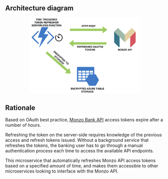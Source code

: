 ## Architecture diagram
<p align="center">
  <img src="./RefreshArchitecture.png" width=70% alt="architecture diagram">
</p>

## Rationale

Based on OAuth best practice, [Monzo Bank API](https://docs.monzo.com/) access tokens expire after a number of hours. 

Refreshing the token on the server-side requires knowledge of the previous access and refresh tokens issued. Without a background service that refreshes the tokens, the banking user has to go through a manual authentication process each time to access the available API endpoints. 

This microservice that automatically refreshes Monzo API access tokens based on a specified amount of time, and makes them accessible to other microservices looking to interface with the Monzo API.
